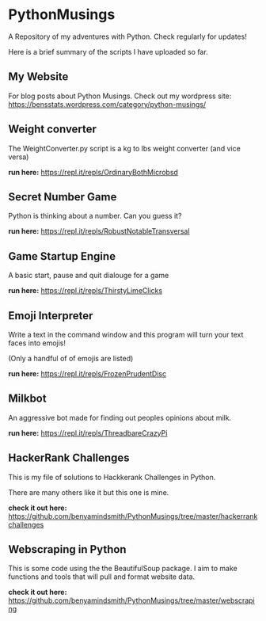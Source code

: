 # PythonMusings
A Repository of my adventures with Python. Check regularly for updates!

Here is a brief summary of the scripts I have uploaded so far. 

## My Website

For blog posts about Python Musings. Check out my wordpress site: https://bensstats.wordpress.com/category/python-musings/


## Weight converter
The WeightConverter.py script is a kg to lbs weight converter (and vice versa)

__run here:__ https://repl.it/repls/OrdinaryBothMicrobsd
## Secret Number Game
Python is thinking about a number. Can you guess it?

__run here:__  https://repl.it/repls/RobustNotableTransversal
## Game Startup Engine

A basic start, pause and quit dialouge for a game

__run here:__ https://repl.it/repls/ThirstyLimeClicks
## Emoji Interpreter

Write a text in the command window and this program will turn your text faces into emojis!

(Only a handful of of emojis are listed)

__run here:__ https://repl.it/repls/FrozenPrudentDisc
## Milkbot

An aggressive bot made for finding out peoples opinions about milk.

__run here:__ https://repl.it/repls/ThreadbareCrazyPi

## HackerRank Challenges

This is my file of solutions to Hackkerank Challenges in Python. 

There are many others like it but this one is mine.

__check it out here:__ https://github.com/benyamindsmith/PythonMusings/tree/master/hackerrankchallenges

## Webscraping in Python

This is some code using the the BeautifulSoup package. I aim to make functions and tools that will pull and format website data.

__check it out here:__ https://github.com/benyamindsmith/PythonMusings/tree/master/webscraping
